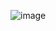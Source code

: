 ![image](https://user-images.githubusercontent.com/100708547/234102462-a3c4db04-39d7-4f6d-b7d2-9431831b2fa1.png)
